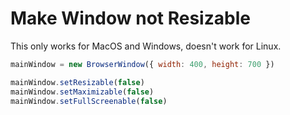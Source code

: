# Make Window not Resizable

This only works for MacOS and Windows, doesn't work for Linux.

```javascript
mainWindow = new BrowserWindow({ width: 400, height: 700 })

mainWindow.setResizable(false)
mainWindow.setMaximizable(false)
mainWindow.setFullScreenable(false)
```
